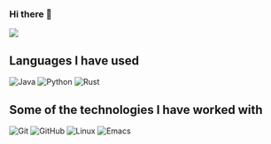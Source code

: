 ### Hi there 👋

![](https://komarev.com/ghpvc/?username=rynuk&label=VIEWS+COUNTER)

<!--
**rynuk/rynuk** is a ✨ _special_ ✨ repository because its `README.md` (this file) appears on your GitHub profile.

Here are some ideas to get you started:

- 🔭 I’m currently working on ...
- 🌱 I’m currently learning ...
- 👯 I’m looking to collaborate on ...
- 🤔 I’m looking for help with ...
- 💬 Ask me about ...
- 📫 How to reach me: ...
- 😄 Pronouns: ...
- ⚡ Fun fact: ...
-->

## Languages I have used

![Java](https://img.shields.io/badge/-Java-000000?style=flat&logo=Java&logoColor=007396)
![Python](https://img.shields.io/badge/-Python-000000?style=flat&logo=python)
![Rust](https://img.shields.io/badge/-Rust-000000?style=flat&logo=rust)

## Some of the technologies I have worked with

![Git](https://img.shields.io/badge/-Git-000000?style=flat&logo=git&logoColor=F05032)
![GitHub](https://img.shields.io/badge/-GitHub-000000?style=flat&logo=github&logoColor=FFFFFF)
![Linux](https://img.shields.io/badge/-Linux-000000?style=flat&logo=linux&logoColor=FCC624)
![Emacs](https://img.shields.io/badge/-Emacs-000000?style=flat&logo=emacs&logoColor=FCC624)
